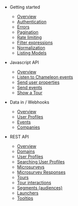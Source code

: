 - Getting started

  - [Overview]()
  - [Authentication](authentication.md)
  - [Errors](errors.md)
  - [Pagination](pagination.md)
  - [Rate limiting](rate-limiting.md)
  - [Filter expressions](concepts/filters.md)
  - [Normalization](concepts/normalization.md)
  - [Listing Models](concepts/any-model.md)
  
- Javascript API
  - [Overview](js-api/overview.md)
  - [Listen to Chameleon events](js-api/js-listen-events.md)
  - [Send user properties](js-api/js-user-properties.md)
  - [Send events](js-api/js-events.md)
  - [Show a Tour](js-api/js-show-tour.md)

- Data in / Webhooks
  - [Overview](webhooks/overview.md)
  - [User Profiles](webhooks/profiles.md)
  - [Events](webhooks/events.md)
  - [Companies](webhooks/companies.md)

- REST API
  - [Overview](apis/overview.md)
  - [Domains](apis/domains.md)
  - [User Profiles](apis/profiles.md)
  - [Searching User Profiles](apis/profiles-search.md)
  - [Microsurveys](apis/surveys.md)
  - [Microsurvey Responses](apis/survey-responses.md)
  - [Tours](apis/tours.md)
  - [Tour interactions](apis/tour-interactions.md)
  - [Segments (audiences)](apis/segments.md)
  - [Launchers](apis/launchers.md)
  - [Tooltips](apis/launchers.md)
 

      


